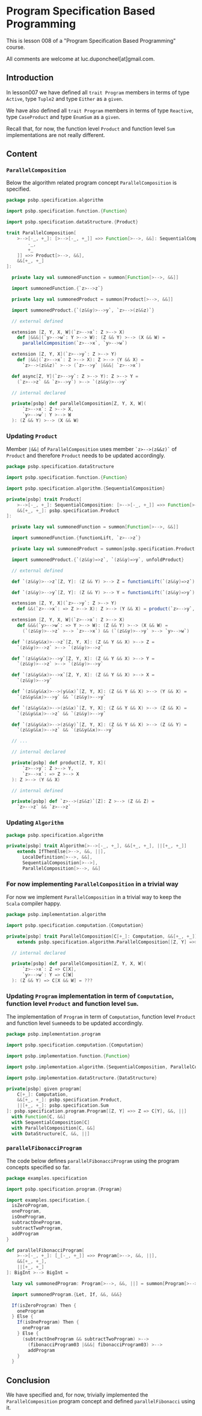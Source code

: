 # Program Specification Based Programming

This is lesson 008 of a "Program Specification Based Programming" course.

All comments are welcome at luc.duponcheel[at]gmail.com.

## Introduction

In lesson007 we have defined all `trait Program` members in terms of type `Active`, type `Tuple2` and type `Either` as a 
`given`.

We have also defined all `trait Program` members in terms of type `Reactive`, type `CaseProduct` and type `EnumSum` as a
`given`.

Recall that, for now, the function level `Product` and function level `Sum` implementations are not really different.

## Content

### `ParallelComposition`

Below the algorithm related program concept `ParallelComposition` is specified.

```scala
package psbp.specification.algorithm

import psbp.specification.function.{Function}

import psbp.specification.dataStructure.{Product}

trait ParallelComposition[
    >-->[-_, +_]: [>-->[-_, +_]] =>> Function[>-->, &&]: SequentialComposition: [>-->[
        -_,
        +_
    ]] =>> Product[>-->, &&],
    &&[+_, +_]
]:

  private lazy val summonedFunction = summon[Function[>-->, &&]]

  import summonedFunction.{`z>-->z`}

  private lazy val summonedProduct = summon[Product[>-->, &&]]

  import summonedProduct.{`(z&&y)>-->y`, `z>-->(z&&z)`}

  // external defined

  extension [Z, Y, X, W](`z>-->x`: Z >--> X)
    def |&&&|(`y>-->w`: Y >--> W): (Z && Y) >--> (X && W) =
      parallelComposition(`z>-->x`, `y>-->w`)

  extension [Z, Y, X](`z>-->y`: Z >--> Y)
    def |&&|(`z>-->x`: Z >--> X): Z >--> (Y && X) =
      `z>-->(z&&z)` >--> (`z>-->y` |&&&| `z>-->x`)

  def async[Z, Y](`z>-->y`: Z >--> Y): Z >--> Y =
    (`z>-->z` && `z>-->y`) >--> `(z&&y)>-->y`

  // internal declared

  private[psbp] def parallelComposition[Z, Y, X, W](
      `z>-->x`: Z >--> X,
      `y>-->w`: Y >--> W
  ): (Z && Y) >--> (X && W)
```

### Updating `Product`

Member `|&&|` of `ParallelComposition` uses member `` `z>-->(z&&z)` `` of `Product` and therefore `Product` needs to be
updated accordingly.

```scala
package psbp.specification.dataStructure

import psbp.specification.function.{Function}

import psbp.specification.algorithm.{SequentialComposition}

private[psbp] trait Product[
    >-->[-_, +_]: SequentialComposition: [>-->[-_, +_]] =>> Function[>-->, &&],
    &&[+_, +_]: psbp.specification.Product
]:

  private lazy val summonedFunction = summon[Function[>-->, &&]]

  import summonedFunction.{functionLift, `z>-->z`}

  private lazy val summonedProduct = summon[psbp.specification.Product[&&]]

  import summonedProduct.{`(z&&y)=>z`, `(z&&y)=>y`, unfoldProduct}

  // external defined

  def `(z&&y)>-->z`[Z, Y]: (Z && Y) >--> Z = functionLift(`(z&&y)=>z`)

  def `(z&&y)>-->y`[Z, Y]: (Z && Y) >--> Y = functionLift(`(z&&y)=>y`)

  extension [Z, Y, X](`z>-->y`: Z >--> Y)
    def &&(`z>-->x`: => Z >--> X): Z >--> (Y && X) = product(`z>-->y`, `z>-->x`)

  extension [Z, Y, X, W](`z>-->x`: Z >--> X)
    def &&&(`y>-->w`: => Y >--> W): (Z && Y) >--> (X && W) =
      (`(z&&y)>-->z` >--> `z>-->x`) && (`(z&&y)>-->y` >--> `y>-->w`)

  def `(z&&y&&x)>-->z`[Z, Y, X]: (Z && Y && X) >--> Z =
    `(z&&y)>-->z` >--> `(z&&y)>-->z`

  def `(z&&y&&x)>-->y`[Z, Y, X]: (Z && Y && X) >--> Y =
    `(z&&y)>-->z` >--> `(z&&y)>-->y`

  def `(z&&y&&x)>-->x`[Z, Y, X]: (Z && Y && X) >--> X =
    `(z&&y)>-->y`

  def `(z&&y&&x)>-->(y&&x)`[Z, Y, X]: (Z && Y && X) >--> (Y && X) =
    `(z&&y&&x)>-->y` && `(z&&y)>-->y`

  def `(z&&y&&x)>-->(z&&x)`[Z, Y, X]: (Z && Y && X) >--> (Z && X) =
    `(z&&y&&x)>-->z` && `(z&&y)>-->y`

  def `(z&&y&&x)>-->(z&&y)`[Z, Y, X]: (Z && Y && X) >--> (Z && Y) =
    `(z&&y&&x)>-->z` && `(z&&y&&x)>-->y`

  // ...

  // internal declared

  private[psbp] def product[Z, Y, X](
      `z>-->y`: Z >--> Y,
      `z>-->x`: => Z >--> X
  ): Z >--> (Y && X)

  // internal defined

  private[psbp] def `z>-->(z&&z)`[Z]: Z >--> (Z && Z) = 
    `z>-->z` && `z>-->z`
```

### Updating `Algorithm`

```scala
package psbp.specification.algorithm

private[psbp] trait Algorithm[>-->[-_, +_], &&[+_, +_], ||[+_, +_]]
    extends IfThenElse[>-->, &&, ||],
      LocalDefinition[>-->, &&],
      SequentialComposition[>-->],
      ParallelComposition[>-->, &&]
```

### For now implementing `ParallelComposition` in a trivial way

For now we implement `ParallelComposition` in a trivial way to keep the `Scala` compiler happy.

```scala
package psbp.implementation.algorithm

import psbp.specification.computation.{Computation}

private[psbp] trait ParallelComposition[C[+_]: Computation, &&[+_, +_]]
    extends psbp.specification.algorithm.ParallelComposition[[Z, Y] =>> Z => C[Y], &&]:

  // internal declared

  private[psbp] def parallelComposition[Z, Y, X, W](
      `z>-->x`: Z => C[X],
      `y>-->w`: Y => C[W]
  ): (Z && Y) => C[X && W] = ???
```

### Updating `Program` implementation in term of `Computation`, function level `Product` and function level `Sum`.

The implementation of `Program` in term of `Computation`, function level `Product` and function level `Sum`needs to be
updated accordingly.

```scala
package psbp.implementation.program

import psbp.specification.computation.{Computation}

import psbp.implementation.function.{Function}

import psbp.implementation.algorithm.{SequentialComposition, ParallelComposition}

import psbp.implementation.dataStructure.{DataStructure}

private[psbp] given program[
    C[+_]: Computation,
    &&[+_, +_]: psbp.specification.Product,
    ||[+_, +_]: psbp.specification.Sum
]: psbp.specification.program.Program[[Z, Y] =>> Z => C[Y], &&, ||]
  with Function[C, &&]
  with SequentialComposition[C]
  with ParallelComposition[C, &&]
  with DataStructure[C, &&, ||]
```

### `parallelFibonacciProgram`

The code below defines `parallelFibonacciProgram` using the program concepts specified so far.

```scala
package examples.specification

import psbp.specification.program.{Program}

import examples.specification.{
  isZeroProgram,
  oneProgram,
  isOneProgram,
  subtractOneProgram,
  subtractTwoProgram,
  addProgram
}

def parallelFibonacciProgram[
    >-->[-_, +_]: [_[-_, +_]] =>> Program[>-->, &&, ||],
    &&[+_, +_],
    ||[+_, +_]
]: BigInt >--> BigInt =

  lazy val summonedProgram: Program[>-->, &&, ||] = summon[Program[>-->, &&, ||]]

  import summonedProgram.{Let, If, &&, &&&}

  If(isZeroProgram) Then {
    oneProgram
  } Else {
    If(isOneProgram) Then {
      oneProgram
    } Else {
      (subtractOneProgram && subtractTwoProgram) >-->
        (fibonacciProgram03 |&&&| fibonacciProgram03) >-->
        addProgram
    }
  }
```

## Conclusion

We have specified and, for now, trivially implemented the `ParallelComposition` program concept and defined
`parallelFibonacci` using it.





